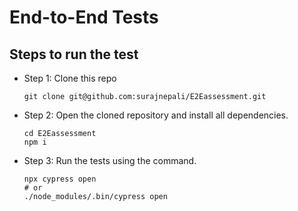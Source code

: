 # End-to-End Tests

## Steps to run the test

- Step 1: Clone this repo
  ```
  git clone git@github.com:surajnepali/E2Eassessment.git
  ```
  
- Step 2: Open the cloned repository and install all dependencies.
  ```
  cd E2Eassessment
  npm i 
  ```
  
- Step 3: Run the tests using the command.
  ```
  npx cypress open
  # or
  ./node_modules/.bin/cypress open
  ```
